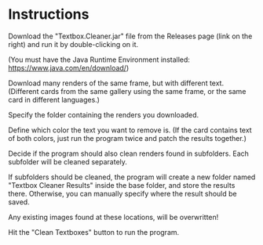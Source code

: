 # Instructions

Download the "Textbox.Cleaner.jar" file from the Releases page (link on the right) and run it by double-clicking on it.

(You must have the Java Runtime Environment installed: https://www.java.com/en/download/)

Download many renders of the same frame, but with different text. (Different cards from the same gallery using the same frame, or the same card in different languages.)

Specify the folder containing the renders you downloaded.

Define which color the text you want to remove is. (If the card contains text of both colors, just run the program twice and patch the results together.)

Decide if the program should also clean renders found in subfolders. Each subfolder will be cleaned separately.

If subfolders should be cleaned, the program will create a new folder named "Textbox Cleaner Results" inside the base folder, and store the results there.
Otherwise, you can manually specify where the result should be saved.

Any existing images found at these locations, will be overwritten!

Hit the "Clean Textboxes" button to run the program.
